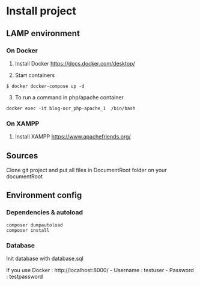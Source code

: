 # Install project

## LAMP environment

### On Docker
1) Install Docker
https://docs.docker.com/desktop/

2) Start containers
```
$ docker docker-compose up -d
```

3) To run a command in php/apache container
```
docker exec -it blog-ocr_php-apache_1  /bin/bash
```

### On XAMPP
1) Install XAMPP
https://www.apachefriends.org/

## Sources
Clone git project and put all files in DocumentRoot folder on your documentRoot 

## Environment config

### Dependencies & autoload
```
composer dumpautoload
composer install
```

### Database
Init database with database.sql

If you use Docker : http://localhost:8000/
    - Username : testuser
    - Password : testpassword
